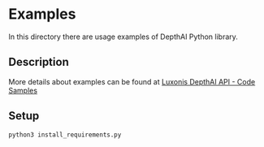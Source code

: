 # Examples

In this directory there are usage examples of DepthAI Python library.

## Description

More details about examples can be found at [Luxonis DepthAI API - Code Samples](https://docs.luxonis.com/projects/api/en/latest/tutorials/code_samples/)

## Setup

```
python3 install_requirements.py
```
